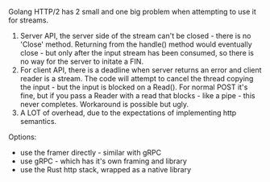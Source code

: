 Golang HTTP/2 has 2 small and one big problem when attempting to use it for
streams.

1. Server API, the server side of the stream can't be closed - there is no
   'Close' method. Returning from the handle() method would eventually close -
   but only after the input stream has been consumed, so there is no way for the
   server to initate a FIN.
2. For client API, there is a deadline when server returns an error and client
   reader is a stream. The code will attempt to cancel the thread copying the
   input - but the input is blocked on a Read(). For normal POST it's fine, but
   if you pass a Reader with a read that blocks - like a pipe - this never
   completes. Workaround is possible but ugly.
3. A LOT of overhead, due to the expectations of implementing http semantics.

Options:
- use the framer directly - similar with gRPC
- use gRPC - which has it's own framing and library
- use the Rust http stack, wrapped as a native library
